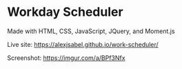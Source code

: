 # Workday Scheduler

Made with HTML, CSS, JavaScript, JQuery, and Moment.js


Live site:
https://alexjsabel.github.io/work-scheduler/

Screenshot:
https://imgur.com/a/BPf3Nfx
